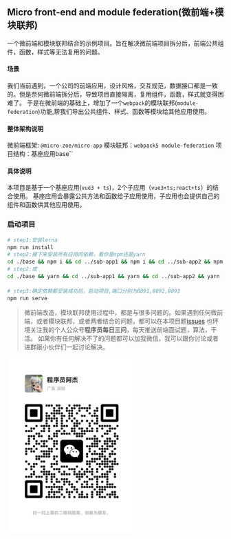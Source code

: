 ## Micro front-end and module federation(微前端+模块联邦)
一个微前端和模块联邦结合的示例项目。旨在解决微前端项目拆分后，前端公共组件，函数，样式等无法复用的问题。

#### 场景
我们当前遇到，一个公司的前端应用，设计风格，交互规范，数据接口都是一致的。但是奈何微前端拆分后，导致项目直接隔离，复用组件，函数，样式就变得困难了。
于是在微前端的基础上，增加了一个`webpack`的模块联邦(`module-federation`)功能,帮我们导出公共组件、样式、函数等模块给其他应用使用。

#### 整体架构说明
微前端框架: `@micro-zoe/micro-app`
模块联邦：`webpack5 module-federation`
项目结构：基座应用base``

#### 具体说明
本项目是基于一个基座应用(`vue3 + ts`)，2个子应用（`vue3+ts;react+ts`）的结合使用。
基座应用会暴露公共方法和函数给子应用使用，子应用也会提供自己的组件和函数供其他应用使用。


### 启动项目
```bash
# step1:安装lerna
npm run install
# step2:接下来安装所有应用的依赖，看你是npm还是yarn
cd ./base && npm i && cd ../sub-app1 && npm i && cd ../sub-app2 && npm i
# step2:或
cd ./base && yarn && cd ../sub-app1 && yarn && cd ../sub-app2 && yarn

# step3:确定依赖都安装成功后，启动项目,端口分别为8091,8092,8093
npm run serve
```

> 微前端改造，模块联邦使用过程中，都是与很多问题的。如果遇到任何微前端，或者模块联邦，或者两者结合的问题，都可以在本项目题[issues](https://github.com/jackzhujie/mofd/issues)
> 也环境关注我的个人公众号**程序员每日三问**，每天推送前端面试题，算法，干活。
> 如果你有任何解决不了的问题都可以加我微信，我可以跟你讨论或者进群跟小伙伴们一起讨论解决。
<img src="https://github.com/jackzhujie/mofd/blob/main/static/qcCode.jpg.jpg" alt="二维码" width="300">
